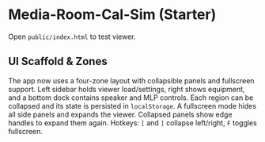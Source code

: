 # Media-Room-Cal-Sim (Starter)

Open `public/index.html` to test viewer.

## UI Scaffold & Zones

The app now uses a four-zone layout with collapsible panels and fullscreen support.
Left sidebar holds viewer load/settings, right shows equipment, and a bottom dock
contains speaker and MLP controls. Each region can be collapsed and its state is persisted
in `localStorage`. A fullscreen mode hides all side panels and expands the viewer.
Collapsed panels show edge handles to expand them again. Hotkeys: `[` and `]`
collapse left/right, `F` toggles fullscreen.
